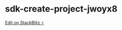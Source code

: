 # sdk-create-project-jwoyx8

[Edit on StackBlitz ⚡️](https://stackblitz.com/edit/sdk-create-project-jwoyx8)